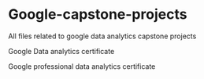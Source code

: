 # Google-capstone-projects
All files related to google data analytics capstone projects 

Google Data analytics certificate

Google professional data analytics certificate
